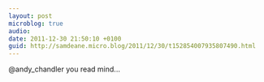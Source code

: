 ```yaml
---
layout: post
microblog: true
audio: 
date: 2011-12-30 21:50:10 +0100
guid: http://samdeane.micro.blog/2011/12/30/t152854007935807490.html
---
```

@andy_chandler you read mind...
